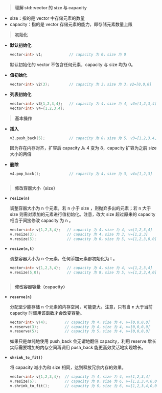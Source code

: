 > **理解 std::vector 的 size 与 capacity**

* size：指的是 vector 中存储元素的数量
* capacity：指的是 vector 存储元素的能力，即存储元素数量上限



> **初始化**

* **默认初始化**

  ```c++
  vector<int> v1;            // capacity 为 0，size 为 0
  ```

  默认初始化的 vector 不包含任何元素，capacity 与 size 均为 0。

* **值初始化**

  ```c++
  vector<int> v2(3);         // capacity 为 3，size 为 3，v2=[0,0,0]
  ```

* **列表初始化**

  ```c++
  vector<int> v3{1,2,3,4};   // capacity 为 4，size 为 4, v3=[1,2,3,4]
  vector<int> v4={1,2,3,4};
  ```



> **基本操作**

* **插入**

  ```c++
  v3.push_back(5);           // capacity 为 8，size 为 5, v3=[1,2,3,4,5]
  ```

  因为存在内存对齐，扩容后 capacity 从 4 变为 8，capacity 扩容为之前 size 大小的两倍

* **删除**

  ```c++
  v4.pop_back();             // capacity 为 4，size 为 3, v4=[1,2,3]



> **修改容器大小（size）**

* **`resize(n)`**

  调整容器大小为 n 个元素，若 n 小于 size ，则抛弃多出的元素；若 n 大于 size 则需对添加的元素进行值初始化。注意，改大 size 超过原来的 capacity 相当于间接修改 capacity 为 n 。

  ```c++
  vector<int> v{1,2,3,4};   // capacity 为 4，size 为 4, v=[1,2,3,4] 
  v.resize(3);              // capacity 为 4，size 为 3, v=[1,2,3]
  v.resize(5);              // capacity 为 6，size 为 5, v=[1,2,3,0,0]
  ```

* **`resize(n,t)`**

  调整容器大小为 n 个元素，任何添加元素都初始化为 t 。

  ```c++
  vector<int> v{1,2,3,4};   // capacity 为 4，size 为 4, v=[1,2,3,4]
  v.resize(5,0);            // capacity 为 8，size 为 5, v=[1,2,3,4,0]



> **修改容器容量（capacity）**

* **`reserve(n)`**

  分配至少能存储 n 个元素的内存空间，可能更大。注意，只有当 n 大于当前 capacity 时调用该函数才会改变容量。

  ```c++
  vector<int> v(4);        // capacity 为 4，size 为 4, v=[0,0,0,0]
  v.reserve(3);            // capacity 为 4，size 为 4, v=[0,0,0,0]
  v.reserve(5);            // capacity 为 5，size 为 4, v=[0,0,0,0]
  ```

  如果只是单纯地使用 push_back 会无谓地翻倍 capacity，利用 reserve 增长实际需要增加的内存空间再调用 push_back 能更高效灵活地实现增长。

* **`shrink_to_fit()`**

  将 capacity 减小为和 size 相同，达到释放冗余内存的效果。

  ```c++
  vector<int> v{1,2,3,4};  // capacity 为 4，size 为 4, v=[1,2,3,4]
  v.resize(6);             // capacity 为 8，size 为 6, v=[1,2,3,4,0,0]
  v.shrink_to_fit();       // capacity 为 6，size 为 6, v=[1,2,3,4,0,0]